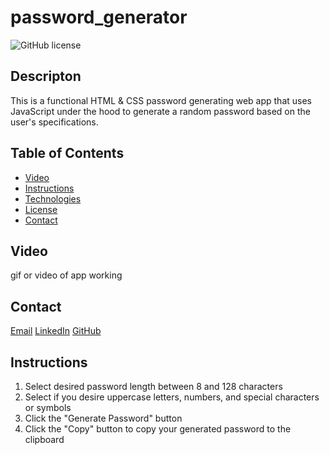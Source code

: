 # password_generator
![GitHub license](https://img.shields.io/badge/license-MIT-blue.svg)
## Descripton
This is a functional HTML & CSS password generating web app that uses JavaScript under the hood to generate a random password based on the user's specifications. 

## Table of Contents
* [Video](#video)
* [Instructions](#instructions)
* [Technologies](#technologies)  
* [License](#license)
* [Contact](#contact)

## Video
gif or video of app working
## Contact
<a href="https://matthewbrignola@du.edu">Email</a>
<a href="https://www.linkedin.com/in/matthewbrignola/">LinkedIn</a>
<a href="https://github.com/PrismaticDevelopmentStudios">GitHub</a>
## Instructions
<ol>
  <li>Select desired password length between 8 and 128 characters</li>
  <li>Select if you desire uppercase letters, numbers, and special characters or symbols</li>
  <li>Click the "Generate Password" button</li>
  <li>Click the "Copy" button to copy your generated password to the clipboard</li>
 <ol>


